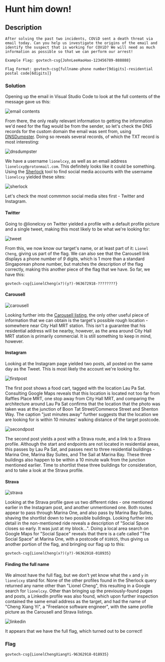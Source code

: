 # Hunt him down!

## Description
```
After solving the past two incidents, COViD sent a death threat via email today. Can you help us investigate the origins of the email and identify the suspect that is working for COViD? We will need as much information as possible so that we can perform our arrest!

Example Flag: govtech-csg{JohnLeeHaoHao-123456789-888888}

Flag Format: govtech-csg{fullname-phone number[9digits]-residential postal code[6digits]}
```

### Solution

Opening up the email in Visual Studio Code to look at the full contents of the message gave us this:

![email contents](https://raw.githubusercontent.com/natashatyt888/Writeups-for-CTF/main/2020-Govtech-Stack-The-Flags/OSINT/Hunt-him-down/email-content.png)

From there, the only really relevant information to getting the information we'd need for the flag would be from the sender, so let's check the DNS records for the custom domain the email was sent from, using [DNSDumpster](https://dnsdumpster.com). Doing so reveals several records, of which the TXT record is most interesting:

![dnsdumpster](https://raw.githubusercontent.com/natashatyt888/Writeups-for-CTF/main/2020-Govtech-Stack-The-Flags/OSINT/Hunt-him-down/dnsdumpster.png)

We have a username `lionelcxy`, as well as an email address `lionelcxy@protonmail.com`. This definitely looks like it could be something. Using the [Sherlock](https://github.com/sherlock-project/sherlock) tool to find social media accounts with the username `lionelcxy` yielded these sites:

![sherlock](https://raw.githubusercontent.com/natashatyt888/Writeups-for-CTF/main/2020-Govtech-Stack-The-Flags/OSINT/Hunt-him-down/sherlock.png)

Let's check the most commmon social media sites first - Twitter and Instagram.

#### Twitter

Going to @lionelcxy on Twitter yielded a profile with a default profile picture and a single tweet, making this most likely to be what we're looking for:

![tweet](https://raw.githubusercontent.com/natashatyt888/Writeups-for-CTF/main/2020-Govtech-Stack-The-Flags/OSINT/Hunt-him-down/twitter-carousell.png)

From this, we now know our target's name, or at least part of it: `Lionel Cheng`, giving us part of the flag. We can also see that the Carousell link displays a phone number of *9* digits, which is 1 more than a standard Singaporean phone number, but matches the description of the flag correctly, making this another piece of the flag that we have. So far, we have this:

`govtech-csg{LionelCheng(x?)(y?)-963672918-????????}`

#### Carousell

![carousell](https://github.com/natashatyt888/Writeups-for-CTF/blob/main/2020-Govtech-Stack-The-Flags/OSINT/Hunt-him-down/carousell-location.png)

Looking further into the [Carousell listing](https://www.carousell.sg/p/playstation-1-1045623891/), the only other useful piece of information that we can obtain is the target's possible rough location - somewhere near City Hall MRT station. This isn't a guarantee that his residential address will be nearby, however, as the area around City Hall MRT station is primarily commercial. It is still something to keep in mind, however.

#### Instagram

Looking at the Instagram page yielded two posts, all posted on the same day as the Tweet. This is most likely the account we're looking for.

![firstpost](https://raw.githubusercontent.com/natashatyt888/Writeups-for-CTF/main/2020-Govtech-Stack-The-Flags/OSINT/Hunt-him-down/instagram-1.JPG)

The first post shows a food cart, tagged with the location Lau Pa Sat. Consulting Google Maps reveals that this location is located not too far from Raffles Place MRT, one stop away from City Hall MRT, and comparing the architecture around Lau Pa Sat confirms that the location that the photo was taken was at the junction of Boon Tat Street/Commerce Street and Shenton Way. The caption "just minutes away" further suggests that the location we are looking for is within 10 minutes' walking distance of the target postcode.

![secondpost](https://raw.githubusercontent.com/natashatyt888/Writeups-for-CTF/main/2020-Govtech-Stack-The-Flags/OSINT/Hunt-him-down/instagram-2.JPG)

The second post yields a post with a Strava route, and a link to a Strava profile. Although the start and endpoints are not located in residential areas, this passes by Lau Pa Sat, and passes next to three residential buildings - Marina One, Marina Bay Suites, and The Sail at Marina Bay. These three buildings also happen to be within a 10 minute walk from the junction mentioned earlier. Time to shortlist these three buildings for consideration, and to take a look at the Strava profile.

#### Strava

![strava](https://raw.githubusercontent.com/natashatyt888/Writeups-for-CTF/main/2020-Govtech-Stack-The-Flags/OSINT/Hunt-him-down/strava.png)

Looking at the Strava profile gave us two different rides - one mentioned earlier in the Instagram post, and another unmentioned one. Both routes appear to pass through Marina One, and also pass by Marina Bay Suites, shaving the shortlist down to two possible buildings. Looking further into detail in the non-mentioned ride reveals a description of "Social Space closes so early. It was just at my block...". Doing a local area search on Google Maps for "Social Space" reveals that there is a cafe called "The Social Space" at Marina One, with a postcode of `018935`, thus giving us another portion of the flag, and bringing our flag up to this:

`govtech-csg{LionelCheng(x?)(y?)-96362918-018935}`

#### Finding the full name

We almost have the full flag, but we don't yet know what the `x` and `y` in `lionelcxy` stand for. None of the other profiles found in the Sherlock query returned any name other than "Lionel Cheng", this resulting in a Google search for `lionelcxy`. Other than bringing up the previously-found pages and posts, a LinkedIn profile was also found, which upon further inspection contained the same email address as the target, and had the name of "Cheng Xiang Yi", a "Freelance software engineer", with the same profile picture as the Carousell and Strava listings.

![linkedin](https://raw.githubusercontent.com/natashatyt888/Writeups-for-CTF/main/2020-Govtech-Stack-The-Flags/OSINT/Hunt-him-down/linkedin.png)

It appears that we have the full flag, which turned out to be correct!

### Flag

`govtech-csg{LionelChengXiangYi-96362918-018935}`
